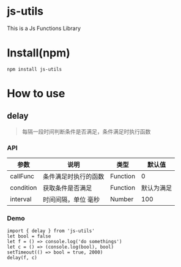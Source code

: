 # js-utils
This is a Js Functions Library

# Install(npm)
`npm install js-utils`

# How to use
## delay
>每隔一段时间判断条件是否满足，条件满足时执行函数

### API
参数 | 说明 | 类型 | 默认值
---|---|---|---
callFunc | 条件满足时执行的函数 | Function | 0
condition | 获取条件是否满足 | Function | 默认为满足
interval | 时间间隔，单位 毫秒 | Number | 100
### Demo
```
import { delay } from 'js-utils'
let bool = false
let f = () => console.log('do somethings')
let c = () => (console.log(bool), bool)
setTimeout(() => bool = true, 2000)
delay(f, c)
```
